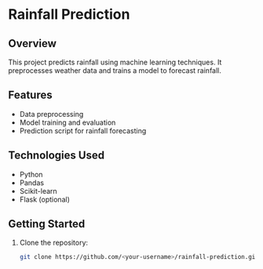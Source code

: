 # Rainfall Prediction

## Overview
This project predicts rainfall using machine learning techniques. It preprocesses weather data and trains a model to forecast rainfall.

## Features
- Data preprocessing
- Model training and evaluation
- Prediction script for rainfall forecasting

## Technologies Used
- Python
- Pandas
- Scikit-learn
- Flask (optional)

## Getting Started
1. Clone the repository:
   ```bash
   git clone https://github.com/<your-username>/rainfall-prediction.git
